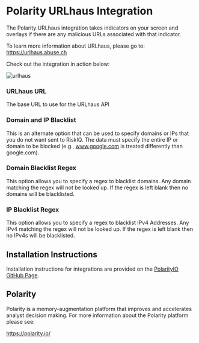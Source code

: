 # Polarity URLhaus Integration

The Polarity URLhaus integration takes indicators on your screen and overlays if there are any malicious URLs associated with that indicator.

To learn more information about URLhaus, please go to: https://urlhaus.abuse.ch

Check out the integration in action below:

![urlhaus](https://user-images.githubusercontent.com/22529325/59939394-cddca100-9425-11e9-9c79-79bb94564ada.gif)

### URLhaus URL
The base URL to use for the URLhaus API

### Domain and IP Blacklist

This is an alternate option that can be used to specify domains or IPs that you do not want sent to RiskIQ.  The data must specify the entire IP or domain to be blocked (e.g., www.google.com is treated differently than google.com).

### Domain Blacklist Regex

This option allows you to specify a regex to blacklist domains.  Any domain matching the regex will not be looked up.  If the regex is left blank then no domains will be blacklisted.

### IP Blacklist Regex

This option allows you to specify a regex to blacklist IPv4 Addresses.  Any IPv4 matching the regex will not be looked up.  If the regex is left blank then no IPv4s will be blacklisted.

## Installation Instructions

Installation instructions for integrations are provided on the [PolarityIO GitHub Page](https://polarityio.github.io/).

## Polarity

Polarity is a memory-augmentation platform that improves and accelerates analyst decision making.  For more information about the Polarity platform please see:

https://polarity.io/
